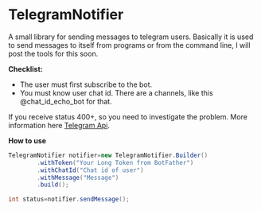 # TelegramNotifier

A small library for sending messages to telegram users. Basically it is used to send messages to itself from programs or
from the command line, I will post the tools for this soon.

__**Checklist:**__

* The user must first subscribe to the bot.
* You must know user chat id. There are a channels, like this @chat_id_echo_bot for that.

If you receive status 400+, so you need to investigate the problem. More information
here [Telegram Api](https://core.telegram.org/method/messages.sendMessage).

**How to use**

```java
TelegramNotifier notifier=new TelegramNotifier.Builder()
        .withToken("Your Long Token from BotFather")
        .withChatId("Chat id of user")
        .withMessage("Message")
        .build();

int status=notifier.sendMessage();
```